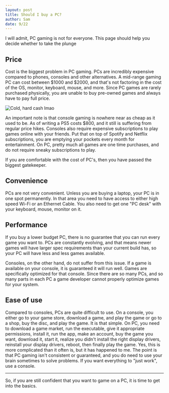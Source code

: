 ```yaml
---
layout: post
title: Should I buy a PC?
author: Sam
date: 9/22
---
```

I will admit, PC gaming is not for everyone. This page should help you decide whether to take the plunge

## Price

Cost is the biggest problem in PC gaming. PCs are incredibly expensive compared to phones, consoles and other alternatives. A mid-range gaming PC can cost between $1000 and $2000, and that's not factoring in the cost of the OS, monitor, keyboard, mouse, and more. Since PC games are rarely purchased physically, you are unable to buy pre-owned games and always have to pay full price.

![Cold, hard cash lmao](https://external-content.duckduckgo.com/iu/?u=https%3A%2F%2Fwww.skillastics.com%2Fwp-content%2Fuploads%2F2020%2F03%2Fleft-over-money.jpg&f=1&nofb=1)

An important note is that console gaming is nowhere near as cheap as it used to be. As of writing a PS5 costs $800, and it still is suffering from regular price hikes. Consoles also require expensive subscriptions to play games online with your friends. Put that on top of Spotify and Netflix subscriptions, you are emptying your pockets every month for entertainment. On PC, pretty much all games are one time purchases, and do not require sneaky subscriptions to play.

If you are comfortable with the cost of PC's, then you have passed the biggest gatekeeper.

## Convenience

PCs are not very convenient. Unless you are buying a laptop, your PC is in one spot permanently. In that area you need to have access to either high speed Wi-Fi or an Ethernet Cable. You also need to get one "PC desk" with your keyboard, mouse, monitor on it.

## Performance

If you buy a lower budget PC, there is no guarantee that you can run every game you want to. PCs are constantly evolving, and that means newer games will have larger spec requirements than your current build has, so your PC will have less and less games available.

Consoles, on the other hand, do not suffer from this issue. If a game is available on your console, it is guaranteed it will run well. Games are specifically optimized for that console. Since there are so many PCs, and so many parts in each PC a game developer cannot properly optimize games for your system.

## Ease of use

Compared to consoles, PCs are quite difficult to use. On a console, you either go to your game store, download a game, and play the game or go to a shop, buy the disc, and play the game. It is that simple. On PC, you need to download a game market, run the executable, give it appropriate permissions, install it, run the app, make an account, buy the game you want, download it, start it, realize you didn't install the right display drivers, reinstall your display drivers, reboot, then finally play the game. Yes, this is more complicated than it often is, but it has happened to me. The point is that PC gaming isn't consistent or guaranteed, and you do need to use your brain sometimes to solve problems. If you want everything to "just work", use a console.

---
So, if you are still confident that you want to game on a PC, it is time to get into the basics.
